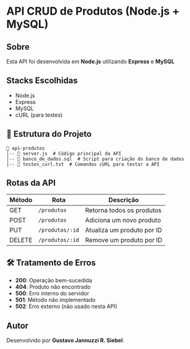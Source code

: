 # API CRUD de Produtos (Node.js + MySQL)

## Sobre
Esta API foi desenvolvida em **Node.js** utilizando **Express** e **MySQL** 

## Stacks Escolhidas
- Node.js
- Express
- MySQL
- cURL (para testes)

## 📂 Estrutura do Projeto
```
📁 api-produtos
│-- 📄 server.js  # Código principal da API
│-- 📄 banco_de_dados.sql  # Script para criação do banco de dados
│-- 📄 testes_curl.txt  # Comandos cURL para testar a API
```


##  Rotas da API

| Método  | Rota               | Descrição                      |
|---------|--------------------|--------------------------------|
| GET     | `/produtos`        | Retorna todos os produtos     |
| POST    | `/produtos`        | Adiciona um novo produto      |
| PUT     | `/produtos/:id`    | Atualiza um produto por ID    |
| DELETE  | `/produtos/:id`    | Remove um produto por ID      |

## 🛠️ Tratamento de Erros
- **200**: Operação bem-sucedida
- **404**: Produto não encontrado
- **500**: Erro interno do servidor
- **501**: Método não implementado
- **502**: Erro externo (não usado nesta API)

## Autor
Desenvolvido por **Gustavo Jannuzzi R. Siebel**. 

